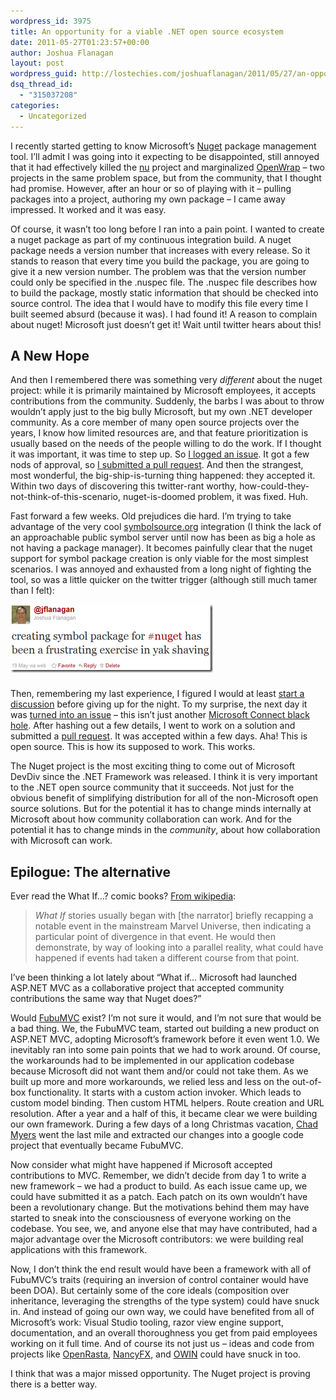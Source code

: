 ```yaml
---
wordpress_id: 3975
title: An opportunity for a viable .NET open source ecosystem
date: 2011-05-27T01:23:57+00:00
author: Joshua Flanagan
layout: post
wordpress_guid: http://lostechies.com/joshuaflanagan/2011/05/27/an-opportunity-for-a-viable-net-open-source-ecosystem/
dsq_thread_id:
  - "315037208"
categories:
  - Uncategorized
---
```

> 
I recently started getting to know Microsoft&#8217;s <a href="http://www.nuget.org/" target="_blank">Nuget</a> package management tool. I&#8217;ll admit I was going into it expecting to be disappointed, still annoyed that it had effectively killed the <a href="http://codebetter.com/drusellers/2010/07/17/nu/" target="_blank">nu</a> project and marginalized <a href="http://www.openwrap.org/" target="_blank">OpenWrap</a> &#8211; two projects in the same problem space, but from the community, that I thought had promise. However, after an hour or so of playing with it &#8211; pulling packages into a project, authoring my own package &#8211; I came away impressed. It worked and it was easy.

Of course, it wasn&#8217;t too long before I ran into a pain point. I wanted to create a nuget package as part of my continuous integration build. A nuget package needs a version number that increases with every release. So it stands to reason that every time you build the package, you are going to give it a new version number. The problem was that the version number could only be specified in the .nuspec file. The .nuspec file describes how to build the package, mostly static information that should be checked into source control. The idea that I would have to modify this file every time I built seemed absurd (because it was). I had found it! A reason to complain about nuget! Microsoft just doesn&#8217;t get it! Wait until twitter hears about this!

## A New Hope

And then I remembered there was something very _different_ about the nuget project: while it is primarily maintained by Microsoft employees, it accepts contributions from the community. Suddenly, the barbs I was about to throw wouldn&#8217;t apply just to the big bully Microsoft, but my own .NET developer community. As a core member of many open source projects over the years, I know how limited resources are, and that feature prioritization is usually based on the needs of the people willing to do the work. If I thought it was important, it was time to step up. So <a href="http://nuget.codeplex.com/workitem/754" target="_blank">I logged an issue</a>. It got a few nods of approval, so <a href="http://nuget.codeplex.com/SourceControl/changeset/changes/3e9aa42bbdd2" target="_blank">I submitted a pull request</a>. And then the strangest, most wonderful, the big-ship-is-turning thing happened: they accepted it. Within two days of discovering this twitter-rant worthy, how-could-they-not-think-of-this-scenario, nuget-is-doomed problem, it was fixed. Huh.

Fast forward a few weeks. Old prejudices die hard. I&#8217;m trying to take advantage of the very cool <a href="http://www.symbolsource.org/" target="_blank">symbolsource.org</a> integration (I think the lack of an approachable public symbol server until now has been as big a hole as not having a package manager). It becomes painfully clear that the nuget support for symbol package creation is only viable for the most simplest scenarios. I was annoyed and exhausted from a long night of fighting the tool, so was a little quicker on the twitter trigger (although still much tamer than I felt):

[<img style="background-image: none; border-bottom: 0px; border-left: 0px; margin: 0px 0px 8px; padding-left: 0px; padding-right: 0px; display: inline; border-top: 0px; border-right: 0px; padding-top: 0px" title="image" border="0" alt="image" src="/content/joshuaflanagan/uploads/2011/05/image_thumb.png" width="324" height="109" />](/content/joshuaflanagan/uploads/2011/05/image.png)

Then, remembering my last experience, I figured I would at least <a href="http://nuget.codeplex.com/discussions/258338" target="_blank">start a discussion</a> before giving up for the night. To my surprise, the next day it was <a href="http://nuget.codeplex.com/workitem/1089" target="_blank">turned into an issue</a> &#8211; this isn&#8217;t just another <a href="http://ayende.com/blog/2667/how-to-kill-the-community-feedback-or-the-uselessness-of-microsoft-connect" target="_blank">Microsoft Connect black hole</a>. After hashing out a few details, I went to work on a solution and submitted a <a href="http://nuget.codeplex.com/SourceControl/changeset/changes/2e7df0e9ae42" target="_blank">pull request</a>. It was accepted within a few days. Aha! This is open source. This is how its supposed to work. This works.

The Nuget project is the most exciting thing to come out of Microsoft DevDiv since the .NET Framework was released. I think it is very important to the .NET open source community that it succeeds. Not just for the obvious benefit of simplifying distribution for all of the non-Microsoft open source solutions. But for the potential it has to change minds internally at Microsoft about how community collaboration can work. And for the potential it has to change minds in the _community_, about how collaboration with Microsoft can work.

## Epilogue: The alternative

Ever read the What If&#8230;? comic books? <a href="http://en.wikipedia.org/wiki/What_If_(comics)" target="_blank">From wikipedia</a>:

> _What If_ stories usually began with [the narrator] briefly recapping a notable event in the mainstream Marvel Universe, then indicating a particular point of divergence in that event. He would then demonstrate, by way of looking into a parallel reality, what could have happened if events had taken a different course from that point.

I&#8217;ve been thinking a lot lately about &#8220;What if&#8230; Microsoft had launched ASP.NET MVC as a collaborative project that accepted community contributions the same way that Nuget does?&#8221;

Would <a href="http://fubumvc.com/" target="_blank">FubuMVC</a> exist? I&#8217;m not sure it would, and I&#8217;m not sure that would be a bad thing. We, the FubuMVC team, started out building a new product on ASP.NET MVC, adopting Microsoft&#8217;s framework before it even went 1.0. We inevitably ran into some pain points that we had to work around. Of course, the workarounds had to be implemented in our application codebase because Microsoft did not want them and/or could not take them. As we built up more and more workarounds, we relied less and less on the out-of-box functionality. It starts with a custom action invoker. Which leads to custom model binding. Then custom HTML helpers. Route creation and URL resolution. After a year and a half of this, it became clear we were building our own framework. During a few days of a long Christmas vacation, <a href="http://lostechies.com/chadmyers/" target="_blank">Chad Myers</a> went the last mile and extracted our changes into a google code project that eventually became FubuMVC.

Now consider what might have happened if Microsoft accepted contributions to MVC. Remember, we didn&#8217;t decide from day 1 to write a new framework &#8211; we had a product to build. As each issue came up, we could have submitted it as a patch. Each patch on its own wouldn&#8217;t have been a revolutionary change. But the motivations behind them may have started to sneak into the consciousness of everyone working on the codebase. You see, we, and anyone else that may have contributed, had a major advantage over the Microsoft contributors: we were building real applications with this framework.

Now, I don&#8217;t think the end result would have been a framework with all of FubuMVC&#8217;s traits (requiring an inversion of control container would have been DOA). But certainly some of the core ideals (composition over inheritance, leveraging the strengths of the type system) could have snuck in. And instead of going our own way, we could have benefited from all of Microsoft&#8217;s work: Visual Studio tooling, razor view engine support, documentation, and an overall thoroughness you get from paid employees working on it full time. And of course its not just us &#8211; ideas and code from projects like <a href="https://github.com/openrasta/openrasta-stable/wiki" target="_blank">OpenRasta</a>, <a href="https://github.com/NancyFx/Nancy" target="_blank">NancyFX</a>, and <a href="http://owin.org/" target="_blank">OWIN</a> could have snuck in too.

I think that was a major missed opportunity. The Nuget project is proving there is a better way.